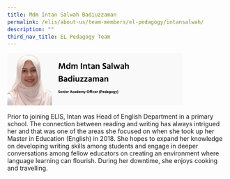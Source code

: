```yaml
---
title: Mdm Intan Salwah Badiuzzaman
permalink: /elis/about-us/team-members/el-pedagogy/intansalwah/
description: ""
third_nav_title: EL Pedagogy Team
---
```

<img src="/images/mdm%20intan%20salwah%20badiuzzaman.png" style="width:80%">

Prior to joining ELIS, Intan was Head of English Department in a primary school. The connection between reading and writing has always intrigued her and that was one of the areas she focused on when she took up her Master in Education (English) in 2018. She hopes to expand her knowledge on developing writing skills among students and engage in deeper conversations among fellow educators on creating an environment where language learning can flourish. During her downtime, she enjoys cooking and travelling.